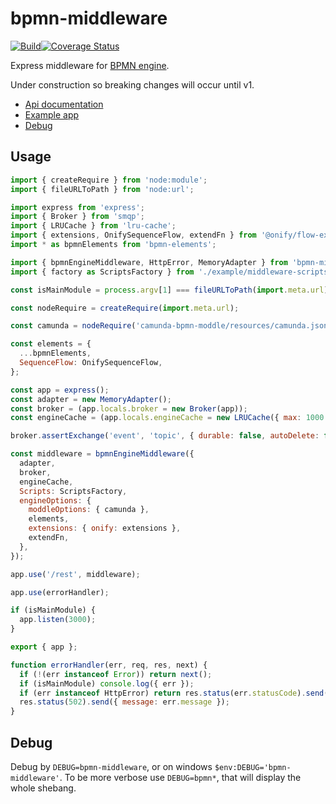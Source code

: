 # bpmn-middleware

[![Build](https://github.com/zerodep/bpmn-middleware/actions/workflows/build.yaml/badge.svg)](https://github.com/zerodep/bpmn-middleware/actions/workflows/build.yaml)[![Coverage Status](https://coveralls.io/repos/github/zerodep/bpmn-middleware/badge.svg?branch=main)](https://coveralls.io/github/zerodep/bpmn-middleware?branch=main)

Express middleware for [BPMN engine](https://npmjs.com/package/bpmn-engine).

Under construction so breaking changes will occur until v1.

- [Api documentation](./docs/API.md)
- [Example app](./example/README.md)
- [Debug](#debug)

## Usage

```javascript
import { createRequire } from 'node:module';
import { fileURLToPath } from 'node:url';

import express from 'express';
import { Broker } from 'smqp';
import { LRUCache } from 'lru-cache';
import { extensions, OnifySequenceFlow, extendFn } from '@onify/flow-extensions';
import * as bpmnElements from 'bpmn-elements';

import { bpmnEngineMiddleware, HttpError, MemoryAdapter } from 'bpmn-middleware';
import { factory as ScriptsFactory } from './example/middleware-scripts.js';

const isMainModule = process.argv[1] === fileURLToPath(import.meta.url);

const nodeRequire = createRequire(import.meta.url);

const camunda = nodeRequire('camunda-bpmn-moddle/resources/camunda.json');

const elements = {
  ...bpmnElements,
  SequenceFlow: OnifySequenceFlow,
};

const app = express();
const adapter = new MemoryAdapter();
const broker = (app.locals.broker = new Broker(app));
const engineCache = (app.locals.engineCache = new LRUCache({ max: 1000 }));

broker.assertExchange('event', 'topic', { durable: false, autoDelete: false });

const middleware = bpmnEngineMiddleware({
  adapter,
  broker,
  engineCache,
  Scripts: ScriptsFactory,
  engineOptions: {
    moddleOptions: { camunda },
    elements,
    extensions: { onify: extensions },
    extendFn,
  },
});

app.use('/rest', middleware);

app.use(errorHandler);

if (isMainModule) {
  app.listen(3000);
}

export { app };

function errorHandler(err, req, res, next) {
  if (!(err instanceof Error)) return next();
  if (isMainModule) console.log({ err });
  if (err instanceof HttpError) return res.status(err.statusCode).send({ message: err.message });
  res.status(502).send({ message: err.message });
}
```

## Debug

Debug by `DEBUG=bpmn-middleware`, or on windows `$env:DEBUG='bpmn-middleware'`. To be more verbose use `DEBUG=bpmn*`, that will display the whole shebang.
